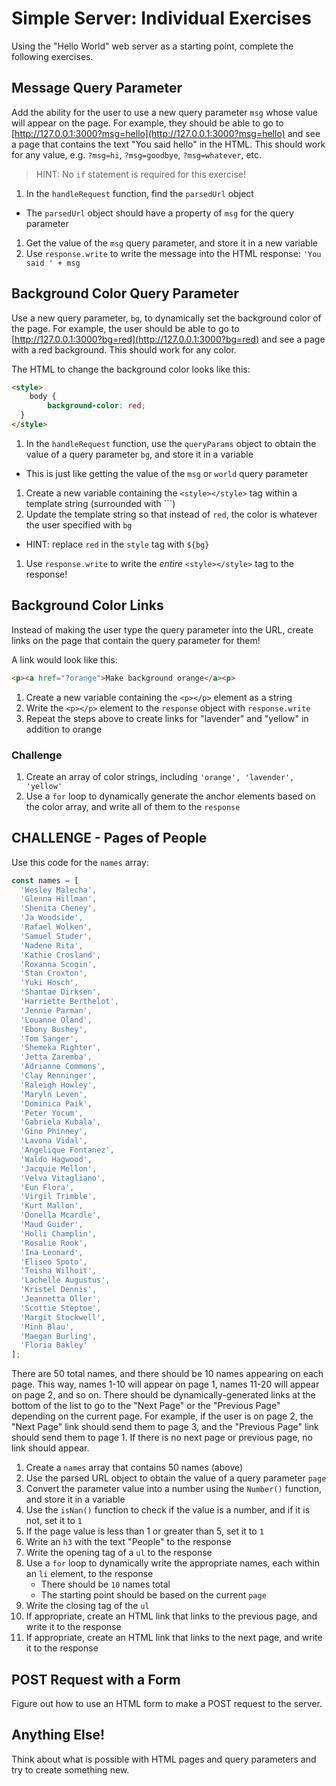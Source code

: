 # Simple Server: Individual Exercises
Using the "Hello World" web server as a starting point, complete the following exercises.

## Message Query Parameter
Add the ability for the user to use a new query parameter `msg` whose value will appear on the page. For example, they should be able to go to [http://127.0.0.1:3000?msg=hello](http://127.0.0.1:3000?msg=hello) and see a page that contains the text "You said hello" in the HTML. This should work for any value, e.g. `?msg=hi`, `?msg=goodbye`, `?msg=whatever`, etc.

>HINT: No `if` statement is required for this exercise!

1. In the `handleRequest` function, find the `parsedUrl` object
  - The `parsedUrl` object should have a property of `msg` for the query parameter
1. Get the value of the `msg` query parameter, and store it in a new variable
1. Use `response.write` to write the message into the HTML response: `'You said ' + msg`

## Background Color Query Parameter
Use a new query parameter, `bg`, to dynamically set the background color of the page. For example, the user should be able to go to [http://127.0.0.1:3000?bg=red](http://127.0.0.1:3000?bg=red) and see a page with a red background. This should work for any color.

The HTML to change the background color looks like this:

```html
<style>
	body {
		background-color: red;
  }
</style>
```

1. In the `handleRequest` function, use the `queryParams` object to obtain the value of a query parameter `bg`, and store it in a variable
  - This is just like getting the value of the `msg` or `world` query parameter
1. Create a new variable containing the `<style></style>` tag within a template string (surrounded with `\``)
1. Update the template string so that instead of `red`, the color is whatever the user specified with `bg`
  - HINT: replace `red` in the `style` tag with `${bg}`
1. Use `response.write` to write the _entire_ `<style></style>` tag to the response!

## Background Color Links
Instead of making the user type the query parameter into the URL, create links on the page that contain the query parameter for them!

A link would look like this:

```html
<p><a href="?orange">Make background orange</a><p>
```

1. Create a new variable containing the `<p></p>` element as a string
1. Write the `<p></p>` element to the `response` object with `response.write` 
1. Repeat the steps above to create links for "lavender" and "yellow" in addition to orange

### Challenge
1. Create an array of color strings, including `'orange', 'lavender', 'yellow'`
1. Use a `for` loop to dynamically generate the anchor elements based on the color array, and write all of them to the `response`

## CHALLENGE - Pages of People
Use this code for the `names` array:
```js
const names = [
  'Wesley Malecha',
  'Glenna Hillman',
  'Shenita Cheney',
  'Ja Woodside',
  'Rafael Wolken',
  'Samuel Studer',
  'Nadene Rita',
  'Kathie Crosland',
  'Roxanna Scogin',
  'Stan Croxton',
  'Yuki Hosch',
  'Shantae Dirksen',
  'Harriette Berthelot',
  'Jennie Parman',
  'Louanne Oland',
  'Ebony Bushey',
  'Tom Sanger',
  'Shemeka Righter',
  'Jetta Zaremba',
  'Adrianne Commons',
  'Clay Renninger',
  'Raleigh Howley',
  'Maryln Leven',
  'Dominica Paik',
  'Peter Yocum',
  'Gabriela Kubala',
  'Gino Phinney',
  'Lavona Vidal',
  'Angelique Fontanez',
  'Waldo Hagwood',
  'Jacquie Mellon',
  'Velva Vitagliano',
  'Eun Flora',
  'Virgil Trimble',
  'Kurt Mallon',
  'Donella Mcardle',
  'Maud Guider',
  'Holli Champlin',
  'Rosalie Rook',
  'Ina Leonard',
  'Eliseo Spoto',
  'Teisha Wilhoit',
  'Lachelle Augustus',
  'Kristel Dennis',
  'Jeannetta Oller',
  'Scottie Steptoe',
  'Margit Stockwell',
  'Minh Blau',
  'Maegan Burling',
  'Floria Bakley'
];
```

There are 50 total names, and there should be 10 names appearing on each page. This way, names 1-10 will appear on page 1, names 11-20 will appear on page 2, and so on. There should be dynamically-generated links at the bottom of the list to go to the "Next Page" or the "Previous Page" depending on the current page. For example, if the user is on page 2, the "Next Page" link should send them to page 3, and the "Previous Page" link should send them to page 1. If there is no next page or previous page, no link should appear.

1. Create a `names` array that contains 50 names (above)
1. Use the parsed URL object to obtain the value of a query parameter `page`
1. Convert the parameter value into a number using the `Number()` function, and store it in a variable
1. Use the `isNan()` function to check if the value is a number, and if it is not, set it to `1`
1. If the page value is less than 1 or greater than 5, set it to `1`
1. Write an `h3` with the text "People" to the response
1. Write the opening tag of a `ul` to the response
1. Use a `for` loop to dynamically write the appropriate names, each within an `li` element, to the response
    - There should be `10` names total
    - The starting point should be based on the current `page`
1. Write the closing tag of the `ul`
1. If appropriate, create an HTML link that links to the previous page, and write it to the response
1. If appropriate, create an HTML link that links to the next page, and write it to the response

## POST Request with a Form
Figure out how to use an HTML form to make a POST request to the server. 

## Anything Else!
Think about what is possible with HTML pages and query parameters and try to create something new. 